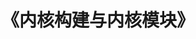 ---
title: "《内核构建与内核模块》"
menu:
  main:
    identifier: "linux-kernel"
    parent: "linux"
    name: "内核构建"
    weight: 1
---